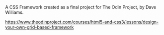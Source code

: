 A CSS Framework created as a final project for The Odin Project, by Dave Williams.

https://www.theodinproject.com/courses/html5-and-css3/lessons/design-your-own-grid-based-framework